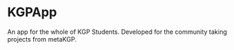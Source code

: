 # KGPApp
An app for the whole of KGP Students. Developed for the community taking projects from metaKGP.
